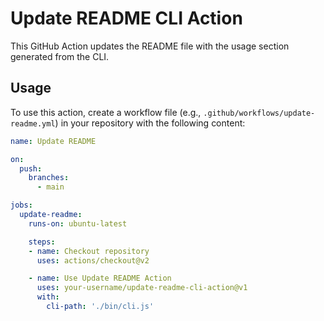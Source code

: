 <!-- # update-readme-cli-action -->

# Update README CLI Action

This GitHub Action updates the README file with the usage section generated from the CLI.

## Usage

To use this action, create a workflow file (e.g., `.github/workflows/update-readme.yml`) in your repository with the following content:

```yaml
name: Update README

on:
  push:
    branches:
      - main

jobs:
  update-readme:
    runs-on: ubuntu-latest

    steps:
    - name: Checkout repository
      uses: actions/checkout@v2

    - name: Use Update README Action
      uses: your-username/update-readme-cli-action@v1
      with:
        cli-path: './bin/cli.js'
